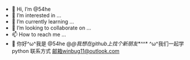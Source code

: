 - 👋 Hi, I’m @54he
- 👀 I’m interested in ...
- 🌱 I’m currently learning ...
- 💞️ I’m looking to collaborate on ...
- 📫 How to reach me ...
- 👋 你好^ω^我是 @54he
@_@我想在github上找个新朋友*^_^*
^ω^我们一起学python
联系方式
邮箱winbug11@outlook.com
<!---
54he/54he is a ✨ special ✨ repository because its `README.md` (this file) appears on your GitHub profile.
You can click the Preview link to take a look at your changes.
--->
